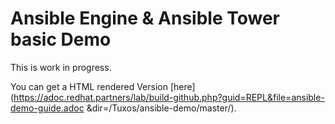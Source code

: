 # Ansible Engine & Ansible Tower basic Demo

This is work in progress.

You can get a HTML rendered Version [here](https://adoc.redhat.partners/lab/build-github.php?guid=REPL&file=ansible-demo-guide.adoc
&dir=/Tuxos/ansible-demo/master/).
